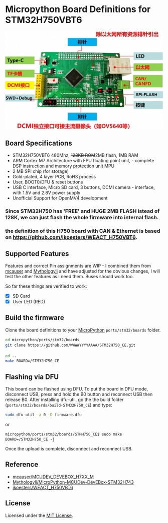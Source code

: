 # Micropython Board Definitions for STM32H750VBT6

![board](pic/board.jpg)

## Board Specifications

- STM32H750VBT6 480Mhz, ~~128KB ROM~~2MB flash, 1MB RAM
- ARM Cortex M7 Architecture with FPU floating point unit, - complete DSP instruction and memory protection unit MPU
- 2 MB SPI chip (for storage)
- Gold-plated, 4 layer PCB, RoHS process
- User, BOOT0/DFU & reset buttons
- USB C interface, Micro SD card,  3 buttons, DCMI camera - interface, with 1.5V and 2.8V power supply
- Unofficial Support for OpenMV4 development

### Since STM32H750 has 'FREE' and HUGE 2MB FLASH istead of 128K, we can just flash the whole firmware into internal flash. 

### the definition of this H750 board with CAN & Ethernet is based on https://github.com/ikoesters/WEACT_H750VBT6.
## Supported Features

Features and correct Pin assignments are WIP - I combined them from [mcauser](https://github.com/mcauser/MCUDEV_DEVEBOX_H7XX_M) and [Mythologyli](https://github.com/Mythologyli/MicroPython-MCUDev-DevEBox-STM32H743) and have adjusted for the obvious changes, I will test the other features as I need them. Buses should work too.

So far these things are verified to work:

- [x] SD Card
- [x] User LED (RED)

## Build the firmware

Clone the board definitions to your [MicroPython](https://github.com/micropython/micropython) `ports/stm32/boards` folder.

```bash
cd micropython/ports/stm32/boards
git clone https://github.com/WWWWYYYYAAAA/STM32H750_CE.git

cd ..
make BOARD=/STM32H750_CE
```

## Flashing via DFU

This board can be flashed using DFU. To put the board in DFU mode, disconnect
USB, press and hold the B0 button and reconnect USB then release B0.
After installing dfu-util, go the the build folder (`ports/stm32/boards/build-STM32H750_CE`) and type:

```bash
sudo dfu-util -a 0 -D firmware.dfu
```
or

```
micropython/ports/stm32/boards/STMH750_CE$ sudo make BOARD=/STM32H750_CE -j
```

Once the upload is complete, disconnect and reconnect USB.

## Reference

- [mcauser/MCUDEV_DEVEBOX_H7XX_M](https://github.com/mcauser/MCUDEV_DEVEBOX_H7XX_M)
- [Mythologyli/MicroPython-MCUDev-DevEBox-STM32H743](https://github.com/Mythologyli/MicroPython-MCUDev-DevEBox-STM32H743)
- [ikoesters/WEACT_H750VBT6](https://github.com/ikoesters/WEACT_H750VBT6)

## License

Licensed under the [MIT License](http://opensource.org/licenses/MIT).
